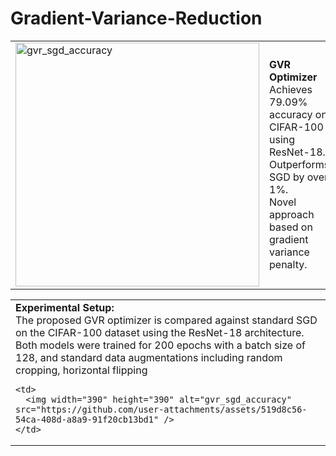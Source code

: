 # Gradient-Variance-Reduction

<table>
  <tr>
    <td>
<img width="390" height="390" alt="gvr_sgd_accuracy" src="https://github.com/user-attachments/assets/519d8c56-54ca-408d-a8a9-91f20cb13bd1" /></td>
    <td>
      <p><strong>GVR Optimizer</strong><br/>
      Achieves 79.09% accuracy on CIFAR-100 using ResNet-18. 
      Outperforms SGD by over 1%. <br/>
      Novel approach based on gradient variance penalty.</p>
    </td>
  </tr>
</table>


<table>
  <tr>
    <td>
      <strong>Experimental Setup:</strong><br>
      The proposed GVR optimizer is compared against standard SGD on the CIFAR-100 dataset using the ResNet-18 architecture. Both models were trained for 200 epochs with a batch size of 128, and standard data augmentations including random cropping, horizontal flipping
    
    <td>
      <img width="390" height="390" alt="gvr_sgd_accuracy" src="https://github.com/user-attachments/assets/519d8c56-54ca-408d-a8a9-91f20cb13bd1" />
    </td>
  </tr>
</table>
